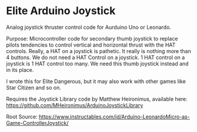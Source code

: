 # Elite Arduino Joystick
Analog joystick thruster control code for Aurduino Uno or Leonardo.

Purpose:
Microcontroller code for secondary thumb joystick to replace pilots tendencies to control vertical and horizontal thrust with the HAT controls.  Really, a HAT on a joystick is pathetic.  It really is nothing more than 4 buttons.  We do not need a HAT Control on a joystick.  1  HAT control on a joystick is 1 HAT control too many.  We need this thumb joystick instead and in its place.  

I wrote this for Elite Dangerous, but it may also work with other games like Star Citizen and so on.

Requires the Joystick Library code by Matthew Heironimus, available here: https://github.com/MHeironimus/ArduinoJoystickLibrary

Root Source:  https://www.instructables.com/id/Arduino-LeonardoMicro-as-Game-ControllerJoystick/
